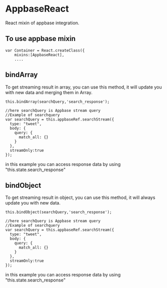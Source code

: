 # AppbaseReact
React mixin of appbase integration. 

## To use appbase mixin
```
var Container = React.createClass({
    mixins:[AppbaseReact],
    ....
```

##  bindArray
To get streaming result in array, you can use this method, it will update you with new data and merging them in Array.
```
this.bindArray(searchQuery,'search_response');

//here searchQuery is Appbase stream query
//Example of searchquery
var searchQuery = this.appbaseRef.searchStream({
  type: "tweet",
  body: {
    query: {
      match_all: {}
    }
  },
  streamOnly:true
});
```
in this example you can access response data by using "this.state.search_response"

## bindObject
 To get streaming result in object, you can use this method, it will always update you with new data.
```
this.bindObject(searchQuery,'search_response');

//here searchQuery is Appbase stream query
//Example of searchquery
var searchQuery = this.appbaseRef.searchStream({
  type: "tweet",
  body: {
    query: {
      match_all: {}
    }
  },
  streamOnly:true
});
```
in this example you can access response data by using "this.state.search_response"